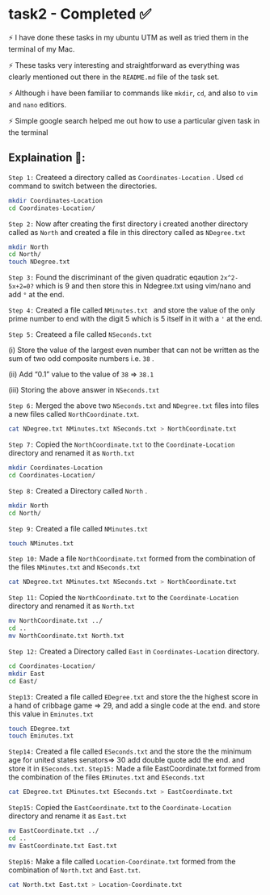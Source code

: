 # task2 - Completed ✅

⚡️ I have done these tasks in my ubuntu UTM as well as tried them in the terminal of my Mac. 

⚡️ These tasks very interesting and straightforward as everything was clearly mentioned out there in the ``README.md`` file of the task set.

⚡️ Although i have been familiar to commands like ``mkdir``, ``cd``, and also to ``vim`` and ``nano`` editiors.

⚡️ Simple google search helped me out how to use a particular given task in the terminal

## Explaination 🤔: 

```Step 1:``` Createed a directory called as  ```Coordinates-Location``` . Used ```cd``` command to switch between the directories.

```sh 
mkdir Coordinates-Location
cd Coordinates-Location/
```

```Step 2:``` Now after creating the first directory i created another directory  called as ```North``` and created a file in this directory called as ```NDegree.txt```



```sh
mkdir North
cd North/
touch NDegree.txt
```
```Step 3:``` Found the discriminant of the given quadratic eqaution ```2x^2-5x+2=0?``` which is 9 and then store this in Ndegree.txt using vim/nano and add ```°``` at the end.

```Step 4:``` Created a file called ```NMinutes.txt ``` and store the value of the only prime number to end with the digit 5 which is 5 itself in it with a ```'``` at the end.

```Step 5:``` Createed a file called ```NSeconds.txt``` 

(i) Store the value of the largest even number that can not be written as the sum of two odd composite numbers i.e. ``38`` .

(ii) Add “0.1” value to the value of ```38``` => ```38.1```

(iii) Storing the above answer in ```NSeconds.txt```

```Step 6:``` Merged the above two ```NSeconds.txt``` and ```NDegree.txt``` files  into files a new files called ```NorthCoordinate.txt```.
```sh
cat NDegree.txt NMinutes.txt NSeconds.txt > NorthCoordinate.txt
```
```Step 7:``` Copied the ```NorthCoordinate.txt``` to the ```Coordinate-Location``` directory and renamed it as ```North.txt```

```sh
mkdir Coordinates-Location
cd Coordinates-Location/
```
```Step 8:``` Created a Directory called ```North``` .

```sh
mkdir North
cd North/
```
```Step 9:``` Created a file called ```NMinutes.txt```
```sh
touch NMinutes.txt
```
```Step 10:``` Made a file ```NorthCoordinate.txt``` formed from the combination of the files ```NMinutes.txt``` and ```NSeconds.txt```


```sh
cat NDegree.txt NMinutes.txt NSeconds.txt > NorthCoordinate.txt
```
```Step 11:``` Copied the ```NorthCoordinate.txt``` to the ```Coordinate-Location``` directory and renamed it as ```North.txt``` 

```sh
mv NorthCoordinate.txt ../
cd ..
mv NorthCoordinate.txt North.txt
```
```Step 12:``` Created a Directory called ```East``` in ```Coordinates-Location``` directory.
```sh
cd Coordinates-Location/
mkdir East
cd East/
```
```Step13:``` Created a file called ```EDegree.txt``` and store the the highest score in a hand of cribbage game => 29, and add a single code at the end. and store this value in ```Eminutes.txt```
```sh 
touch EDegree.txt
touch Eminutes.txt
```
```Step14:``` Created a file called ```ESeconds.txt``` and the store the the minimum age for united states senators=> 30
add double quote add the end. and store it in ```ESeconds.txt```.
```Step15:``` Made a file EastCoordinate.txt formed from the combination of the files ```EMinutes.txt``` and ```ESeconds.txt```
```sh
cat EDegree.txt EMinutes.txt ESeconds.txt > EastCoordinate.txt
```
``Step15:`` Copied the ```EastCoordinate.txt``` to the ```Coordinate-Location``` directory and rename it as ```East.txt```
```sh 
mv EastCoordinate.txt ../
cd ..
mv EastCoordinate.txt East.txt
```
```Step16:``` Make a file called ```Location-Coordinate.txt``` formed from the combination of ```North.txt``` and ```East.txt```.

```sh 
cat North.txt East.txt > Location-Coordinate.txt
```